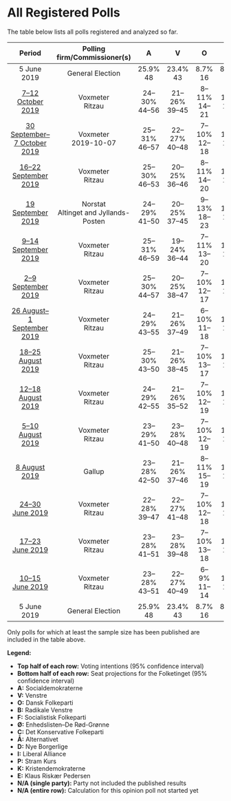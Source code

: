 # All Registered Polls

The table below lists all polls registered and analyzed so far.

| Period     | Polling firm/Commissioner(s) | A | V | O | B | F | Ø | C | Å | D | I | P | K | E |
|:----------:|:----------------------------:|:--:|:--:|:--:|:--:|:--:|:--:|:--:|:--:|:--:|:--:|:--:|:--:|:--:|
| 5 June 2019 | General Election | 25.9% <br> 48 | 23.4% <br> 43 | 8.7% <br> 16 | 8.6% <br> 16 | 7.7% <br> 14 | 6.9% <br> 13 | 6.6% <br> 12 | 3.0% <br> 5 | 2.4% <br> 4 | 2.3% <br> 4 | 1.8% <br> 0 | 1.7% <br> 0 | 0.8% <br> 0 |
| [7–12 October 2019](2019-10-12-Voxmeter.html) | Voxmeter <br> Ritzau | 24–30% <br> 44–56 | 21–26% <br> 39–45 | 8–11% <br> 14–21 | 7–11% <br> 13–19 | 6–10% <br> 11–18 | 6–10% <br> 10–19 | 6–9% <br> 13–18 | 1–3% <br> 0–6 | 0–1% <br> 0 | 2–4% <br> 4–6 | 1–3% <br> 0–5 | 1–2% <br> 0–4 | 0–1% <br> 0 |
| [30 September–7 October 2019](2019-10-07-Voxmeter.html) | Voxmeter <br> 2019-10-07 | 25–31% <br> 46–57 | 22–27% <br> 40–48 | 7–10% <br> 12–18 | 7–11% <br> 13–19 | 7–10% <br> 13–18 | 6–9% <br> 11–15 | 5–9% <br> 10–15 | 2–4% <br> 4–7 | 1–2% <br> 0–4 | 1–3% <br> 0–5 | 1–2% <br> 0 | 1–2% <br> 0–4 | N/A <br> N/A |
| [16–22 September 2019](2019-09-22-Voxmeter.html) | Voxmeter <br> Ritzau | 25–30% <br> 46–53 | 20–25% <br> 36–46 | 8–11% <br> 14–20 | 7–11% <br> 13–20 | 7–10% <br> 12–21 | 6–9% <br> 10–16 | 6–9% <br> 11–16 | 1–3% <br> 0–5 | 1–2% <br> 0–5 | 1–3% <br> 0–6 | 1–2% <br> 0–4 | 1–2% <br> 0–4 | N/A <br> N/A |
| [19 September 2019](2019-09-19-Norstat.html) | Norstat <br> Altinget and Jyllands-Posten | 24–29% <br> 41–50 | 20–25% <br> 37–45 | 9–13% <br> 18–23 | 6–10% <br> 12–18 | 6–9% <br> 10–16 | 6–9% <br> 10–16 | 5–8% <br> 10–13 | 2–4% <br> 0–7 | 2–4% <br> 0–7 | 2–4% <br> 0–7 | 1–2% <br> 0–4 | 1–2% <br> 0 | 0–1% <br> 0 |
| [9–14 September 2019](2019-09-14-Voxmeter.html) | Voxmeter <br> Ritzau | 25–31% <br> 46–59 | 19–24% <br> 36–44 | 7–11% <br> 13–20 | 8–12% <br> 14–22 | 6–10% <br> 12–16 | 5–8% <br> 9–18 | 6–9% <br> 10–17 | 2–4% <br> 0–7 | 1–2% <br> 0 | 2–4% <br> 0–7 | 1–3% <br> 0–5 | 1–2% <br> 0–4 | 0–2% <br> 0 |
| [2–9 September 2019](2019-09-09-Voxmeter.html) | Voxmeter <br> Ritzau | 25–30% <br> 44–57 | 20–25% <br> 38–47 | 7–10% <br> 12–17 | 8–12% <br> 14–22 | 7–10% <br> 13–18 | 6–9% <br> 11–16 | 6–9% <br> 11–16 | 2–4% <br> 0–7 | 1–2% <br> 0–4 | 2–4% <br> 0–7 | 1–2% <br> 0–4 | 0–2% <br> 0 | N/A <br> N/A |
| [26 August–1 September 2019](2019-09-01-Voxmeter.html) | Voxmeter <br> Ritzau | 24–29% <br> 43–55 | 21–26% <br> 37–49 | 6–10% <br> 11–18 | 8–11% <br> 13–20 | 8–11% <br> 14–20 | 5–8% <br> 10–16 | 5–9% <br> 9–16 | 1–3% <br> 0–5 | 1–3% <br> 0–5 | 2–4% <br> 0–7 | 1–2% <br> 0 | 1–2% <br> 0–4 | N/A <br> N/A |
| [18–25 August 2019](2019-08-25-Voxmeter.html) | Voxmeter <br> Ritzau | 25–30% <br> 43–50 | 21–26% <br> 38–45 | 7–10% <br> 13–17 | 7–11% <br> 13–16 | 7–11% <br> 14–20 | 6–9% <br> 11–13 | 6–9% <br> 12–15 | 2–4% <br> 0–6 | 1–3% <br> 0–4 | 2–4% <br> 0–5 | 1–2% <br> 0–5 | 1–3% <br> 4–6 | N/A <br> N/A |
| [12–18 August 2019](2019-08-18-Voxmeter.html) | Voxmeter <br> Ritzau | 24–29% <br> 42–55 | 21–26% <br> 35–52 | 7–10% <br> 12–19 | 7–10% <br> 13–18 | 7–11% <br> 14–21 | 6–9% <br> 10–17 | 6–9% <br> 11–17 | 2–4% <br> 0–7 | 1–2% <br> 0 | 1–3% <br> 0–6 | 1–3% <br> 0–5 | 1–3% <br> 0–6 | 0–1% <br> 0 |
| [5–10 August 2019](2019-08-10-Voxmeter.html) | Voxmeter <br> Ritzau | 23–29% <br> 41–50 | 23–28% <br> 40–48 | 7–10% <br> 12–19 | 7–10% <br> 12–17 | 7–11% <br> 14–18 | 7–10% <br> 12–19 | 6–9% <br> 11–17 | 2–4% <br> 0–6 | 0–2% <br> 0 | 1–3% <br> 0–5 | 1–3% <br> 0–5 | 1–2% <br> 0 | N/A <br> N/A |
| [8 August 2019](2019-08-08-Gallup.html) | Gallup | 23–28% <br> 42–50 | 21–26% <br> 37–46 | 8–11% <br> 15–19 | 8–10% <br> 14–19 | 6–9% <br> 11–17 | 6–9% <br> 11–16 | 6–8% <br> 10–15 | 2–3% <br> 0–7 | 2–4% <br> 0–7 | 2–3% <br> 0–6 | 1–2% <br> 0 | 1–2% <br> 0–4 | 0–1% <br> 0 |
| [24–30 June 2019](2019-06-30-Voxmeter.html) | Voxmeter <br> Ritzau | 22–28% <br> 39–47 | 22–27% <br> 41–48 | 7–10% <br> 12–18 | 7–11% <br> 12–20 | 6–9% <br> 12–16 | 6–9% <br> 11–15 | 6–9% <br> 11–16 | 2–4% <br> 5–8 | 2–4% <br> 4–6 | 2–3% <br> 4–5 | 1–3% <br> 0–4 | 1–3% <br> 0–4 | N/A <br> N/A |
| [17–23 June 2019](2019-06-23-Voxmeter.html) | Voxmeter <br> Ritzau | 23–28% <br> 41–51 | 23–28% <br> 39–48 | 7–10% <br> 13–18 | 7–11% <br> 12–20 | 6–10% <br> 11–18 | 6–9% <br> 9–15 | 6–9% <br> 10–13 | 2–4% <br> 4–6 | 1–3% <br> 0–5 | 2–4% <br> 0–6 | 1–3% <br> 0–5 | 1–3% <br> 0–5 | N/A <br> N/A |
| [10–15 June 2019](2019-06-15-Voxmeter.html) | Voxmeter <br> Ritzau | 23–28% <br> 43–51 | 22–27% <br> 40–49 | 6–9% <br> 11–14 | 8–11% <br> 14–17 | 7–10% <br> 12–17 | 6–9% <br> 11–16 | 6–9% <br> 12–16 | 2–4% <br> 0–6 | 2–4% <br> 5–6 | 1–3% <br> 0–5 | 2–3% <br> 0–5 | 1–2% <br> 0–4 | N/A <br> N/A |
| 5 June 2019 | General Election | 25.9% <br> 48 | 23.4% <br> 43 | 8.7% <br> 16 | 8.6% <br> 16 | 7.7% <br> 14 | 6.9% <br> 13 | 6.6% <br> 12 | 3.0% <br> 5 | 2.4% <br> 4 | 2.3% <br> 4 | 1.8% <br> 0 | 1.7% <br> 0 | 0.8% <br> 0 |

Only polls for which at least the sample size has been published are included in the table above.

**Legend:**
+ **Top half of each row:** Voting intentions (95% confidence interval)
+ **Bottom half of each row:** Seat projections for the Folketinget (95% confidence interval)
+ **A:** Socialdemokraterne
+ **V:** Venstre
+ **O:** Dansk Folkeparti
+ **B:** Radikale Venstre
+ **F:** Socialistisk Folkeparti
+ **Ø:** Enhedslisten–De Rød-Grønne
+ **C:** Det Konservative Folkeparti
+ **Å:** Alternativet
+ **D:** Nye Borgerlige
+ **I:** Liberal Alliance
+ **P:** Stram Kurs
+ **K:** Kristendemokraterne
+ **E:** Klaus Riskær Pedersen
+ **N/A (single party):** Party not included the published results
+ **N/A (entire row):** Calculation for this opinion poll not started yet


